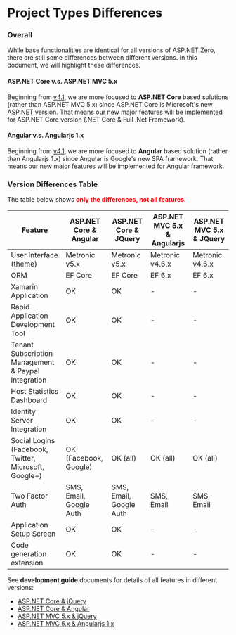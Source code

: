 <!DOCTYPE html PUBLIC "-//W3C//DTD XHTML 1.0 Transitional//EN" "http://www.w3.org/TR/xhtml1/DTD/xhtml1-transitional.dtd">
<html xmlns="http://www.w3.org/1999/xhtml">

<head>
<meta content="text/html; charset=utf-8" http-equiv="Content-Type" />
</head>
<body>

<h1>Project Types Differences</h1>

<h3 id="DocIntro">Overall</h3>
<p>While base functionalities are identical for all versions of ASP.NET Zero, 
there are still some differences between different versions. In this document, 
we will highlight these differences.</p>
<h4>ASP.NET Core v.s. ASP.NET MVC 5.x</h4>
<p>Beginning from <a href="https://docs.aspnetzero.com/documents/common/latest/Change-Logs">v4.1</a>, we are more focused to
<strong>ASP.NET Core</strong> based solutions (rather than ASP.NET MVC 5.x) 
since ASP.NET Core is Microsoft&#39;s new ASP.NET version. That means our new major 
features will be implemented for ASP.NET Core version (.NET Core &amp; Full .Net 
Framework).</p>
<h4>Angular v.s. Angularjs 1.x</h4>
<p>Beginning from <a href="https://docs.aspnetzero.com/documents/common/latest/Change-Logs">v4.1</a>, we are more focused to 
<strong>Angular</strong> based solution (rather than Angularjs 1.x) since Angular is Google&#39;s 
new SPA framework. That means our new major features will be implemented for 
Angular framework. </p>
<h3>Version Differences Table</h3>
<p>The table below shows <strong style="color: red">only the differences, not all features</strong>.</p>

<table class="table">
<thead>
<tr>
	<th>Feature</th>
	<th>ASP.NET Core &amp; Angular</th>
	<th>ASP.NET Core &amp; JQuery</th>
	<th>ASP.NET MVC 5.x &amp; Angularjs</th>
	<th>ASP.NET MVC 5.x &amp; JQuery</th>
</tr>
</thead>
<tbody>
<tr>
	<td>User Interface (theme)</td>
	<td>Metronic v5.x</td>
	<td>Metronic v5.x</td>
	<td>Metronic v4.6.x</td>
	<td>Metronic v4.6.x</td>
</tr>
	<tr>
	<td>ORM</td>
	<td>EF Core</td>
	<td>EF Core</td>
	<td>EF 6.x</td>
	<td>EF 6.x</td>
	</tr>
<tr>
	<td>Xamarin Application</td>
	<td>OK</td>
	<td>OK</td>
	<td>-</td>
	<td>-</td>
</tr>
<tr>
	<td>Rapid Application Development Tool</td>
	<td>OK</td>
	<td>OK</td>
	<td>-</td>
	<td>-</td>
</tr>
<tr>
	<td style="height: 37px">Tenant Subscription Management &amp; Paypal Integration</td>
	<td style="height: 37px">OK</td>
	<td style="height: 37px">OK</td>
	<td style="height: 37px">-</td>
	<td style="height: 37px">-</td>
</tr>
<tr>
	<td>Host Statistics Dashboard</td>
	<td>OK</td>
	<td>OK</td>
	<td>-</td>
	<td>-</td>
</tr>
<tr>
	<td>Identity Server Integration</td>
	<td>OK</td>
	<td>OK</td>
	<td>-</td>
	<td>-</td>
</tr>
<tr>
	<td>Social Logins (Facebook, Twitter, Microsoft, Google+)</td>
	<td>OK (Facebook, Google)</td>
	<td>OK (all)</td>
	<td>OK (all)</td>
	<td>OK (all)</td>
</tr>
<tr>
	<td>Two Factor Auth</td>
	<td>SMS, Email, Google Auth</td>
	<td>SMS, Email, Google Auth</td>
	<td>SMS, Email</td>
	<td>SMS, Email</td>
</tr>
<tr>
	<td>Application Setup Screen</td>
	<td>OK</td>
	<td>OK</td>
	<td>-</td>
	<td>-</td>
</tr>
<tr>
	<td>Code generation extension</td>
	<td>OK</td>
	<td>OK</td>
	<td>-</td>
	<td>-</td>
</tr>
</tbody>
</table>

<p>See <strong>development guide</strong> documents for details of all features 
in different versions:</p>
<ul>
	<li><a href="https://docs.aspnetzero.com/documents/aspnet-core-mvc/latest/Features-Mvc-Core">ASP.NET Core &amp; jQuery</a></li>
	<li><a href="https://docs.aspnetzero.com/documents/aspnet-core-angular/latest/Features-Angular">ASP.NET Core &amp; Angular</a></li>
	<li><a href="https://docs.aspnetzero.com/documents/aspnet-mvc-angularjs/latest/Development-Guide-Mvc-Angularjs">ASP.NET MVC 5.x &amp; jQuery</a></li>
	<li><a href="https://docs.aspnetzero.com/documents/aspnet-mvc-angularjs/latest/Development-Guide-Mvc-Angularjs">ASP.NET MVC 5.x &amp; Angularjs 1.x</a></li>
</ul>
</body>

</html>